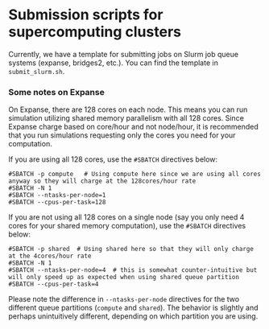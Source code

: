 # Submission scripts for supercomputing clusters

Currently, we have a template for submitting jobs on Slurm job queue systems (expanse, bridges2, etc.).
You can find the template in `submit_slurm.sh`.

### Some notes on Expanse
On Expanse, there are 128 cores on each node. This means you can run simulation utilizing shared memory parallelism with all 128 cores. Since Expanse charge based on core/hour and not node/hour, it is recommended that you run simulations requesting only the cores you need for your computation.

If you are using all 128 cores, use the `#SBATCH` directives below:
```
#SBATCH -p compute   # Using compute here since we are using all cores anyway so they will charge at the 128cores/hour rate
#SBATCH -N 1
#SBATCH --ntasks-per-node=1
#SBATCH --cpus-per-task=128
```

If you are not using all 128 cores on a single node (say you only need 4 cores for your shared memory computation), use the `#SBATCH` directives below:
```
#SBATCH -p shared  # Using shared here so that they will only charge at the 4cores/hour rate
#SBATCH -N 1
#SBATCH --ntasks-per-node=4  # this is somewhat counter-intuitive but will only speed up as expected when using shared queue partition
#SBATCH --cpus-per-task=4
```

Please note the difference in `--ntasks-per-node` directives for the two different queue partitions (`compute` and `shared`). The behavior is slightly and perhaps unintuitively different, depending on which partition you are using.
